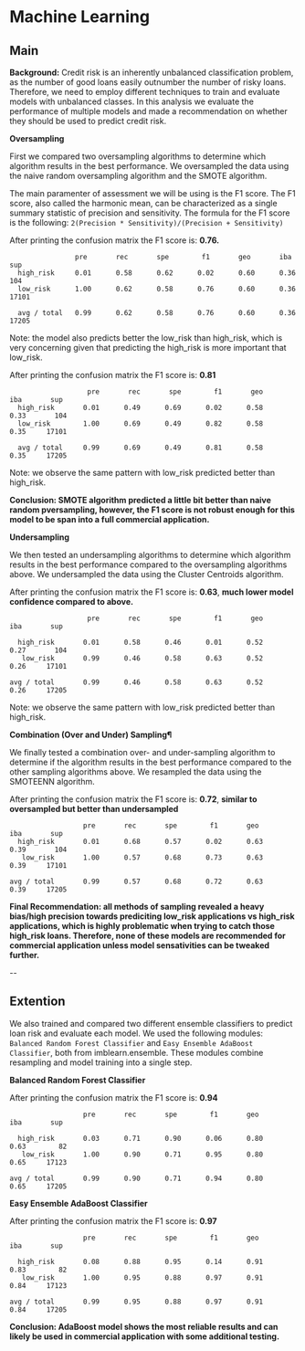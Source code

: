 # Machine Learning

## Main

**Background:** Credit risk is an inherently unbalanced classification problem, as the number of good loans easily outnumber the number of risky loans. Therefore, we need to employ different techniques to train and evaluate models with unbalanced classes. In this analysis we evaluate the performance of multiple models and made a recommendation on whether they should be used to predict credit risk.

**Oversampling**

First we compared two oversampling algorithms to determine which algorithm results in the best performance. 
We oversampled the data using the naive random oversampling algorithm and the SMOTE algorithm. 

The main paramenter of assessment we will be using is the F1 score. The F1 score, also called the harmonic mean, can be characterized as a single summary statistic of precision and sensitivity. The formula for the F1 score is the following: ```2(Precision * Sensitivity)/(Precision + Sensitivity)```

After printing the confusion matrix the F1 score is: **0.76.**  
```
                pre       rec       spe        f1       geo       iba       sup
  high_risk     0.01      0.58      0.62      0.02      0.60      0.36       104
  low_risk      1.00      0.62      0.58      0.76      0.60      0.36     17101

  avg / total   0.99      0.62      0.58      0.76      0.60      0.36     17205
```

Note: the model also predicts better the low_risk than high_risk, which is very concerning given that predicting the high_risk is more important that low_risk.

After printing the confusion matrix the F1 score is: **0.81** 
```
                   pre       rec       spe        f1       geo       iba       sup
  high_risk       0.01      0.49      0.69      0.02      0.58      0.33       104
  low_risk        1.00      0.69      0.49      0.82      0.58      0.35     17101

  avg / total     0.99      0.69      0.49      0.81      0.58      0.35     17205
```
Note: we observe the same pattern with low_risk predicted better than high_risk.

**Conclusion: SMOTE algorithm predicted a little bit better than naive random pversampling, however, the F1 score is not robust enough for this model to be span into a full commercial application.**

**Undersampling**

We then tested an undersampling algorithms to determine which algorithm results in the best performance compared to the oversampling algorithms above. We undersampled the data using the Cluster Centroids algorithm.

After printing the confusion matrix the F1 score is: **0.63**, **much lower model confidence compared to above.**
```
                   pre       rec       spe        f1       geo       iba       sup

  high_risk       0.01      0.58      0.46      0.01      0.52      0.27       104
   low_risk       0.99      0.46      0.58      0.63      0.52      0.26     17101

avg / total       0.99      0.46      0.58      0.63      0.52      0.26     17205
```
Note: we observe the same pattern with low_risk predicted better than high_risk.

**Combination (Over and Under) Sampling¶**

We finally tested a combination over- and under-sampling algorithm to determine if the algorithm results in the best performance compared to the other sampling algorithms above. We resampled the data using the SMOTEENN algorithm.

After printing the confusion matrix the F1 score is: **0.72**, **similar to oversampled but better than undersampled**
```
                  pre       rec       spe        f1       geo       iba       sup
  high_risk       0.01      0.68      0.57      0.02      0.63      0.39       104
   low_risk       1.00      0.57      0.68      0.73      0.63      0.39     17101

avg / total       0.99      0.57      0.68      0.72      0.63      0.39     17205
```

**Final Recommendation: all methods of sampling revealed a heavy bias/high precision towards prediciting low_risk applications vs high_risk applications, which is highly problematic when trying to catch those high_risk loans. Therefore, none of these models are recommended for commercial application unless model sensativities can be tweaked further.**

--
## Extention

We also trained and compared two different ensemble classifiers to predict loan risk and evaluate each model. We used the following modules: ```Balanced Random Forest Classifier``` and ```Easy Ensemble AdaBoost Classifier```, both from imblearn.ensemble. These modules combine resampling and model training into a single step. 

**Balanced Random Forest Classifier**

After printing the confusion matrix the F1 score is: **0.94**
```
                  pre       rec       spe        f1       geo       iba       sup

  high_risk       0.03      0.71      0.90      0.06      0.80      0.63        82
   low_risk       1.00      0.90      0.71      0.95      0.80      0.65     17123

avg / total       0.99      0.90      0.71      0.94      0.80      0.65     17205
```

**Easy Ensemble AdaBoost Classifier**

After printing the confusion matrix the F1 score is: **0.97**

```
                  pre       rec       spe        f1       geo       iba       sup

  high_risk       0.08      0.88      0.95      0.14      0.91      0.83        82
   low_risk       1.00      0.95      0.88      0.97      0.91      0.84     17123

avg / total       0.99      0.95      0.88      0.97      0.91      0.84     17205
```
**Conclusion: AdaBoost model shows the most reliable results and can likely be used in commercial application with some additional testing.**
